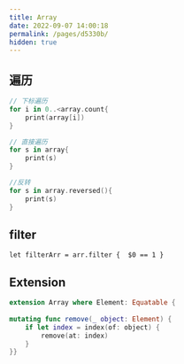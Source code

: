 ```yaml
---
title: Array
date: 2022-09-07 14:00:18
permalink: /pages/d5330b/
hidden: true
---
```






## 遍历

```swift
// 下标遍历
for i in 0..<array.count{
	print(array[i])
}

// 直接遍历
for s in array{
	print(s)
}

//反转
for s in array.reversed(){ 
	print(s)
}
```



## filter

```
let filterArr = arr.filter {  $0 == 1 }
```





## Extension

```swift
extension Array where Element: Equatable {
 
mutating func remove(_ object: Element) {
    if let index = index(of: object) {
        remove(at: index)
    }
}}
```
